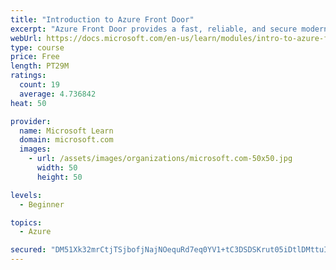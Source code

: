```yaml
---
title: "Introduction to Azure Front Door"
excerpt: "Azure Front Door provides a fast, reliable, and secure modern cloud content delivery network, integrated with intelligent threat protection."
webUrl: https://docs.microsoft.com/en-us/learn/modules/intro-to-azure-front-door/
type: course
price: Free
length: PT29M
ratings:
  count: 19
  average: 4.736842
heat: 50

provider:
  name: Microsoft Learn
  domain: microsoft.com
  images:
    - url: /assets/images/organizations/microsoft.com-50x50.jpg
      width: 50
      height: 50

levels:
  - Beginner

topics:
  - Azure

secured: "DM51Xk32mrCtjTSjbofjNajNOequRd7eq0YV1+tC3DSDSKrut05iDtlDMttuIfaDagxNH/8/S88rD8PQg9mY3uJQFXIopLkG2NWt6N+YMt3ev/lvLiB2iy7ABr+9lTpLEWmAzYbTurEX5zImavVXxHtT0f07TQUvrqp1hX1yDFXUYSbwwvmiK1KiR2OzhnZN5rr4Hw52WrMl0u3CulmXvGurvSPMNxARlJ6DnRVpdH1oZZkFSm4oCw7cqWF/3cd838XYOHqqXy7zzKSeETJUJ/lizpiV/G65fe/8/CU2uPAwpnegyTTs9+6DKrHEQOJgnEBl9tkVSsNMwWRoFdketHGLefv6b95INMckyns56lrh0xS9QTU/STdoVV3eT40rXXuJVuW7XyGT/H+M2CEAb+VhbBDMe3h7MXWaxcUYu4I=;twafBXV1TAk4z7Kv0z+ewA=="
---
```


